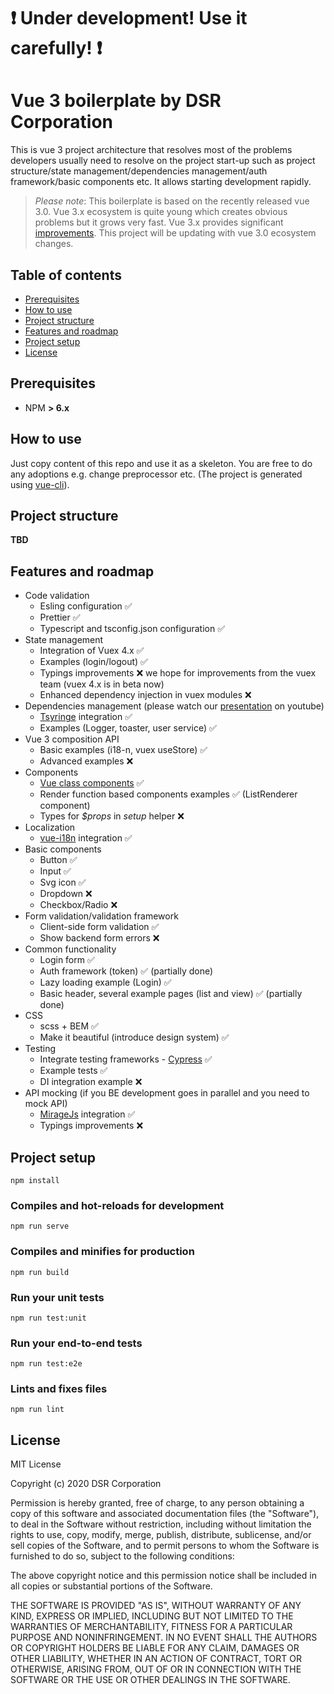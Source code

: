 # :exclamation: Under development! Use it carefully! :exclamation:

# Vue 3 boilerplate by DSR Corporation 

This is vue 3 project architecture that resolves most of the problems developers usually need to resolve on the project start-up such as project structure/state management/dependencies management/auth framework/basic components etc. It allows starting development rapidly.

> *Please note*: This boilerplate is based on the recently released vue 3.0. Vue 3.x ecosystem is quite young which creates obvious problems but it grows very fast. Vue 3.x provides significant [improvements](https://github.com/vuejs/vue-next/releases/tag/v3.0.0). 
> This project will be updating with vue 3.0 ecosystem changes.

## Table of contents

- [Prerequisites](#prerequisites)
- [How to use](#how-to-use)
- [Project structure](#project-structure)
- [Features and roadmap](#features-and-roadmap)
- [Project setup](#project-setup)
- [License](#license)

## Prerequisites

- NPM **> 6.x**  

## How to use

Just copy content of this repo and use it as a skeleton. You are free to do any adoptions e.g. change preprocessor etc. (The project is generated using [vue-cli](https://cli.vuejs.org/)).

## Project structure

**TBD**

## Features and roadmap

- Code validation
	- Esling configuration :white_check_mark:
	- Prettier :white_check_mark:
	- Typescript and tsconfig.json configuration :white_check_mark:
- State management
	- Integration of Vuex 4.x :white_check_mark:
	- Examples (login/logout) :white_check_mark:
	- Typings improvements :x: we hope for improvements from the vuex team (vuex 4.x is in beta now)
	- Enhanced dependency injection in vuex modules :x: 
- Dependencies management (please watch our [presentation](https://youtu.be/iBzovd4QlEI) on youtube)
	- [Tsyringe](https://github.com/microsoft/tsyringe) integration :white_check_mark:
	- Examples (Logger, toaster, user service) :white_check_mark:
- Vue 3 composition API
	- Basic examples (i18-n, vuex useStore) :white_check_mark:
	- Advanced examples :x:
- Components
	- [Vue class components](https://github.com/vuejs/vue-class-component) :white_check_mark:
	- Render function based components examples :white_check_mark: (ListRenderer component)
	- Types for *$props* in *setup* helper :x:
- Localization
	- [vue-i18n](https://kazupon.github.io/vue-i18n/) integration :white_check_mark:
- Basic components
	- Button :white_check_mark:
	- Input :white_check_mark:
	- Svg icon :white_check_mark:
	- Dropdown :x:
	- Checkbox/Radio :x:
- Form validation/validation framework
    - Client-side form validation :white_check_mark:
    - Show backend form errors :x:
- Common functionality
	- Login form :white_check_mark:
	- Auth framework (token) :white_check_mark: (partially done)
	- Lazy loading example (Login) :white_check_mark:
	- Basic header, several example pages (list and view) :white_check_mark: (partially done)
- CSS
	- scss + BEM :white_check_mark:
	- Make it beautiful (introduce design system) :white_check_mark:
- Testing
	- Integrate testing frameworks - [Cypress](https://www.cypress.io/) :white_check_mark:
	- Example tests :white_check_mark:
	- DI integration example  :x:
- API mocking (if you BE development goes in parallel and you need to mock API)
	-  [MirageJs](https://miragejs.com/) integration :white_check_mark:
	-  Typings improvements :x:

## Project setup
```
npm install
```

### Compiles and hot-reloads for development
```
npm run serve
```

### Compiles and minifies for production
```
npm run build
```

### Run your unit tests
```
npm run test:unit
```

### Run your end-to-end tests
```
npm run test:e2e
```

### Lints and fixes files
```
npm run lint
```

## License

MIT License

Copyright (c) 2020 DSR Corporation

Permission is hereby granted, free of charge, to any person obtaining a copy
of this software and associated documentation files (the "Software"), to deal
in the Software without restriction, including without limitation the rights
to use, copy, modify, merge, publish, distribute, sublicense, and/or sell
copies of the Software, and to permit persons to whom the Software is
furnished to do so, subject to the following conditions:

The above copyright notice and this permission notice shall be included in all
copies or substantial portions of the Software.

THE SOFTWARE IS PROVIDED "AS IS", WITHOUT WARRANTY OF ANY KIND, EXPRESS OR
IMPLIED, INCLUDING BUT NOT LIMITED TO THE WARRANTIES OF MERCHANTABILITY,
FITNESS FOR A PARTICULAR PURPOSE AND NONINFRINGEMENT. IN NO EVENT SHALL THE
AUTHORS OR COPYRIGHT HOLDERS BE LIABLE FOR ANY CLAIM, DAMAGES OR OTHER
LIABILITY, WHETHER IN AN ACTION OF CONTRACT, TORT OR OTHERWISE, ARISING FROM,
OUT OF OR IN CONNECTION WITH THE SOFTWARE OR THE USE OR OTHER DEALINGS IN THE
SOFTWARE.
